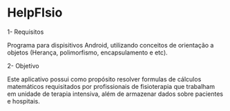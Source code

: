 # HelpFIsio

1-  Requisitos

   Programa para dispisitivos Android, utilizando conceitos de orientação a objetos (Herança, polimorfismo, encapsulamento e etc).

2- Objetivo 

   Este aplicativo possui como propósito resolver formulas de cálculos matemáticos requisitados por profissionais de fisioterapia que trabalham em unidade de terapia intensiva, além de armazenar dados sobre pacientes e hospitais.
